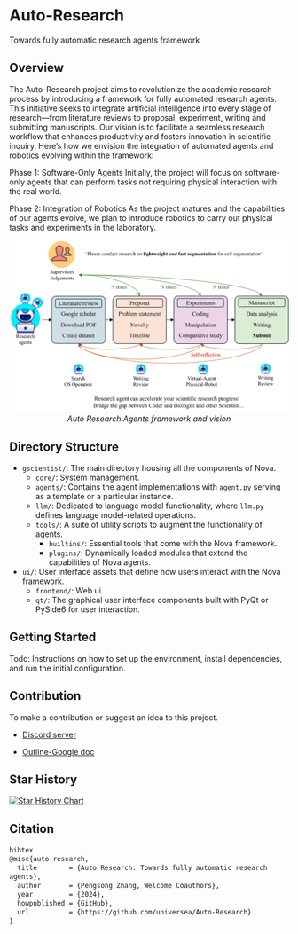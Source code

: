 # Auto-Research
Towards fully automatic research agents framework


## Overview

The Auto-Research project aims to revolutionize the academic research process by introducing a framework for fully automated research agents. This initiative seeks to integrate artificial intelligence into every stage of research—from literature reviews to proposal, experiment, writing and submitting manuscripts. Our vision is to facilitate a seamless research workflow that enhances productivity and fosters innovation in scientific inquiry. Here’s how we envision the integration of automated agents and robotics evolving within the framework:

Phase 1: Software-Only Agents
Initially, the project will focus on software-only agents that can perform tasks not requiring physical interaction with the real world. 

Phase 2: Integration of Robotics
As the project matures and the capabilities of our agents evolve, we plan to introduce robotics to carry out physical tasks and experiments in the laboratory. 

<p align="center">
  <img src="docs/images/framework1.png" alt="Framework and Vision">
  <br>
  <em>Auto Research Agents framework and vision</em>
</p>


## Directory Structure

- `gscientist/`: The main directory housing all the components of Nova.
  - `core/`: System management.
  - `agents/`: Contains the agent implementations with `agent.py` serving as a template or a particular instance.
  - `llm/`: Dedicated to language model functionality, where `llm.py` defines language model-related operations.
  - `tools/`: A suite of utility scripts to augment the functionality of agents.
    - `builtins/`: Essential tools that come with the Nova framework.
    - `plugins/`: Dynamically loaded modules that extend the capabilities of Nova agents.
- `ui/`: User interface assets that define how users interact with the Nova framework.
  - `frontend/`: Web ui.
  - `qt/`:  The graphical user interface components built with PyQt or PySide6 for user interaction.

## Getting Started

Todo: Instructions on how to set up the environment, install dependencies, and run the initial configuration.

## Contribution

To make a contribution or suggest an idea to this project.

* [Discord server](https://discord.gg/fc2MtCmd)

* [Outline-Google doc](https://docs.google.com/document/d/1fgZlbtTNTKPP3TpHL5X6xJlBxpIoKeellfeJn-V7zSA/edit?usp=sharing)


## Star History

[![Star History Chart](https://api.star-history.com/svg?repos=universea/Auto-Research&type=Date)](https://star-history.com/#universea/Auto-Research&Date)

## Citation
```
bibtex
@misc{auto-research,
  title        = {Auto Research: Towards fully automatic research agents},
  author       = {Pengsong Zhang, Welcome Coauthors},
  year         = {2024},
  howpublished = {GitHub},
  url          = {https://github.com/universea/Auto-Research}
}
```